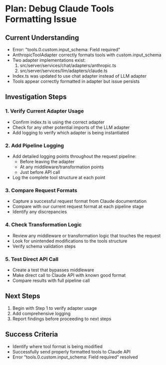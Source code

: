 # Plan: Debug Claude Tools Formatting Issue

## Current Understanding
- Error: "tools.0.custom.input_schema: Field required"
- AnthropicToolAdapter correctly formats tools with custom.input_schema
- Two adapter implementations exist:
  1. src/server/services/chat/adapters/anthropic.ts
  2. src/server/services/llm/adapters/claude.ts
- Index.ts was updated to use chat adapter instead of LLM adapter
- Tools appear correctly formatted in adapter but issue persists

## Investigation Steps

### 1. Verify Current Adapter Usage
- Confirm index.ts is using the correct adapter
- Check for any other potential imports of the LLM adapter
- Add logging to verify which adapter is being instantiated

### 2. Add Pipeline Logging
- Add detailed logging points throughout the request pipeline:
  - Before leaving the adapter
  - At any middleware/transformation points
  - Just before API call
- Log the complete tool structure at each point

### 3. Compare Request Formats
- Capture a successful request format from Claude documentation
- Compare with our current request format at each pipeline stage
- Identify any discrepancies

### 4. Check Transformation Logic
- Review any middleware or transformation logic that touches the request
- Look for unintended modifications to the tools structure
- Verify schema validation steps

### 5. Test Direct API Call
- Create a test that bypasses middleware
- Make direct call to Claude API with known good format
- Compare results with full pipeline call

## Next Steps
1. Begin with Step 1 to verify adapter usage
2. Add comprehensive logging
3. Report findings before proceeding to next steps

## Success Criteria
- Identify where tool format is being modified
- Successfully send properly formatted tools to Claude API
- Error "tools.0.custom.input_schema: Field required" resolved 